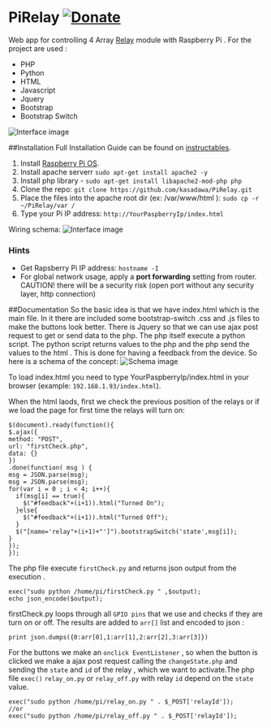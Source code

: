 # PiRelay   [![Donate](https://img.shields.io/badge/Donate-PayPal-green.svg)](https://www.paypal.com/cgi-bin/webscr?cmd=_s-xclick&hosted_button_id=Z5J7ZSXG5XC8Q)

Web app for controlling 4 Array [Relay](https://github.com/kasadawa/PiRelay/blob/master/4_array_relay.jpg) module with Raspberry Pi .
For the project are used : 
- PHP
- Python
- HTML 
- Javascript
- Jquery
- Bootstrap 
- Bootstrap Switch 


![Interface image](https://github.com/kasadawa/PiRelay/blob/master/interface.JPG)



##Installation
Full Installation Guide can be found on [instructables](https://www.instructables.com/Raspberry-Pi-With-4-Relay-Module-for-Home-Automati/).

1) Install [Raspberry Pi OS](https://www.raspberrypi.com/software/operating-systems/).
2) Install apache serverr ```sudo apt-get install apache2 -y```
3) Install php library - ```sudo apt-get install libapache2-mod-php php```
4) Clone the repo: ```git clone https://github.com/kasadawa/PiRelay.git```
5) Place the files into the apache root dir (ex: /var/www/html ): ```sudo cp -r ~/PiRelay/var /```
6) Type your Pi IP address: ```http://YourPaspberryIp/index.html```

Wiring schema: 
![Interface image](https://github.com/kasadawa/PiRelay/blob/master/wiring.jpeg)


### Hints
- Get Rapsberry Pi IP address: ```hostname -I```
- For global network usage, apply a <b>port forwarding</b> setting from router. CAUTION! there will be a security risk (open port without any security layer, http connection)


##Documentation
So the basic idea is that we have index.html which is the main file. In it there are included some bootstrap-switch .css and .js files to make the buttons look better.
There is Jquery so that we can use ajax post request to get or send data to the php. The php itself execute a python script. The python script returns values to the php and the php send the values to the html . This is done for having a feedback from the device. So here is 
a schema of the concept:
![Schema image](https://github.com/kasadawa/PiRelay/blob/master/basic.jpg)

To load  index.html you need to type  YourPaspberryIp/index.html in your browser (example: `192.168.1.93/index.html`).

When the html laods, first we check the previous position of the relays or if we load the page for first time the relays will turn on:
  ````    
$(document).ready(function(){
$.ajax({
  method: "POST",
  url: "firstCheck.php",
  data: {}
})
.done(function( msg ) {
  msg = JSON.parse(msg);
  msg = JSON.parse(msg);
  for(var i = 0 ; i < 4; i++){
    if(msg[i] == true){
      $("#feedback"+(i+1)).html("Turned On");
    }else{
      $("#feedback"+(i+1)).html("Turned Off");
    }
    $("[name='relay"+(i+1)+"']").bootstrapSwitch('state',msg[i]);
  } 
});
});
  ````

The php file execute `firstCheck.py` and returns json output from the execution .
````
exec("sudo python /home/pi/firstCheck.py " ,$output);
echo json_encode($output); 
````  
firstCheck.py loops through all `GPIO pins` that we use and checks if they are turn on or off. The results are added to `arr[]` list and 
encoded to json :
````
print json.dumps({0:arr[0],1:arr[1],2:arr[2],3:arr[3]})
```` 
  
For the buttons we make an `onclick EventListener` , so when the button is clicked we make a ajax post request calling the `changeState.php` 
and sending the `state` and `id` of the relay , which we want to activate.The php file `exec()`  `relay_on.py` or `relay_off.py` with  relay `id`  depend on the `state` value.
````
exec("sudo python /home/pi/relay_on.py " . $_POST['relayId']);
//or
exec("sudo python /home/pi/relay_off.py " . $_POST['relayId']);
````
